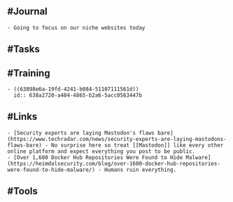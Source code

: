 ## #Journal
	- Going to focus on our niche websites today
## #Tasks
## #Training
	- ((63898e6a-19fd-4241-b084-51107111561d))
	  id:: 638a2720-a404-4865-b2a6-5acc0563447b
## #Links
	- [Security experts are laying Mastodon's flaws bare](https://www.techradar.com/news/security-experts-are-laying-mastodons-flaws-bare) - No surprise here so treat [[Mastodon]] like every other online platform and expect everything you post to be public.
	- [Over 1,600 Docker Hub Repositories Were Found to Hide Malware](https://heimdalsecurity.com/blog/over-1600-docker-hub-repositories-were-found-to-hide-malware/) - Humans ruin everything.
## #Tools